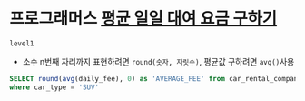 # 프로그래머스 [평균 일일 대여 요금 구하기](https://school.programmers.co.kr/learn/courses/30/lessons/151136)
`level1`
- 소수 n번째 자리까지 표현하려면 `round(숫자, 자릿수)`, 평균값 구하려면 `avg()`사용
```sql
SELECT round(avg(daily_fee), 0) as 'AVERAGE_FEE' from car_rental_company_car 
where car_type = 'SUV' 
```
